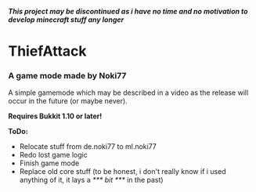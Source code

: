 _**This project may be discontinued as i have no time and no motivation to develop minecraft stuff any longer**_

# ThiefAttack
### A game mode made by Noki77




A simple gamemode which may be described in a video as the release will occur in the future (or maybe never).

**Requires Bukkit 1.10 or later!**

**ToDo:**
* Relocate stuff from de.noki77 to ml.noki77
* Redo lost game logic
* Finish game mode
* Replace old core stuff (to be honest, i don't really know if i used anything of it, it lays a _*** bit ***_ in the past)
